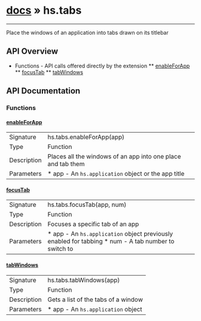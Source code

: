 # [docs](index.md) » hs.tabs
---

Place the windows of an application into tabs drawn on its titlebar

## API Overview
* Functions - API calls offered directly by the extension
** [enableForApp](#enableForApp)
** [focusTab](#focusTab)
** [tabWindows](#tabWindows)

## API Documentation

### Functions

#### [enableForApp](#enableForApp)
| | |
|-|-|
| Signature   | hs.tabs.enableForApp(app)  |
| Type        | Function |
| Description | Places all the windows of an app into one place and tab them |
| Parameters |  * app - An `hs.application` object or the app title | | Returns |  * None | 
#### [focusTab](#focusTab)
| | |
|-|-|
| Signature   | hs.tabs.focusTab(app, num)  |
| Type        | Function |
| Description | Focuses a specific tab of an app |
| Parameters |  * app - An `hs.application` object previously enabled for tabbing * num - A tab number to switch to | | Returns |  * None | | Notes |  * If num is higher than the number of tabs, the last tab will be focussed | 
#### [tabWindows](#tabWindows)
| | |
|-|-|
| Signature   | hs.tabs.tabWindows(app)  |
| Type        | Function |
| Description | Gets a list of the tabs of a window |
| Parameters |  * app - An `hs.application` object | | Returns |  * An array of the tabbed windows of an app in the same order as they would be tabbed | | Notes |  * This function can be used when writing tab switchers | 